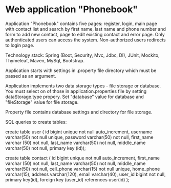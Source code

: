 # Web application "Phonebook"

Application "Phonebook" contains five pages: register, login, main page with contact list and search by first name,
last name and phone number and form to add new contact, page to edit existing contact and error page.
Only authenticated users can access the system. Non-authorized users redirects to login page.

Technology stack: Spring (Boot, Security, Mvc, Jdbc, DI), JUnit, Mockito, Thymeleaf, Maven, MySql, Bootstrap.

Application starts with settings in .property file directory which must be passed as an argument.

Application implements two data storage types - file storage or database.
You must select on of those in application.properties file by setting dataStorage.type propery. Set "database" value for database and "fileStorage" value for file storage.

Property file contains database settings and directory for file storage.

SQL queries to create tables:

create table user (
id bigint unique not null auto_increment,
username varchar(50) not null unique,
password varchar(50) not null,
first_name varchar (50) not null,
last_name varchar(50) not null,
middle_name varchar(50) not null,
primary key (id));

create table contact (
id bigint unique not null auto_increment,
first_name varchar (50) not null,
last_name varchar(50) not null,
middle_name varchar(50) not null,
cell_phone varchar(15) not null unique,
home_phone varchar(15),
address varchar(120),
email varchar(40),
user_id bigint not null,
primary key(id),
foreign key (user_id) references user(id) );